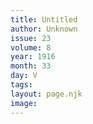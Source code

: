 ```yaml
---
title: Untitled
author: Unknown
issue: 23
volume: 8
year: 1916
month: 33
day: V
tags:
layout: page.njk
image:
---
```






